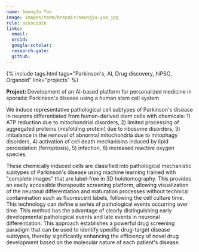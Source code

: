 ```yaml
---
name: SeungJu Yoo
image: images/team/brepair/seungju-yoo.jpg
role: associate
links:
  email:
  orcid:
  google-scholar:
  research-gate: 
  github:
---
```


{%
  include tags.html
  tags="Parkinson's, AI, Drug discovery, hiPSC, Organoid"
  link="projects"
%}

<strong>Project: </strong> Development of an AI-based platform for personalized medicine in sporadic Parkinson's disease using a human stem cell system

We induce representative pathological cell subtypes of Parkinson's disease in neurons differentiated from human-derived stem cells with chemicals: 1) ATP reduction due to mitochondrial disorders, 2) limited processing of aggregated proteins (misfolding protein) due to ribosome disorders, 3) imbalance in the removal of abnormal mitochondria due to mitophagy disorders, 4) activation of cell death mechanisms induced by lipid peroxidation (ferroptosis), 5) infection, 6) increased reactive oxygen species.

These chemically induced cells are classified into pathological mechanistic subtypes of Parkinson's disease using machine learning trained with "complete images" that are label-free in 3D holotomography. This provides an easily accessible therapeutic screening platform, allowing visualization of the neuronal differentiation and maturation processes without technical contamination such as fluorescent labels, following the cell culture time. This technology can define a series of pathological events occurring over time. This method has the advantage of clearly distinguishing early developmental pathological events and late events in neuronal differentiation. This approach establishes a powerful drug screening paradigm that can be used to identify specific drug-target disease subtypes, thereby significantly enhancing the efficiency of novel drug development based on the molecular nature of each patient's disease.
